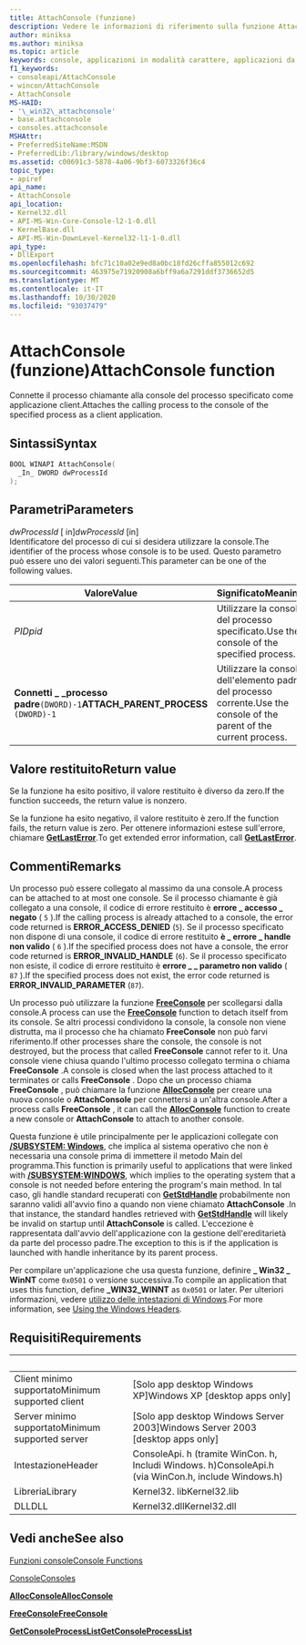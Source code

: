 ```yaml
---
title: AttachConsole (funzione)
description: Vedere le informazioni di riferimento sulla funzione AttachConsole, che consente di alleghi il processo chiamante alla console del processo specificato.
author: miniksa
ms.author: miniksa
ms.topic: article
keywords: console, applicazioni in modalità carattere, applicazioni da riga di comando, applicazioni di terminale, api della console
f1_keywords:
- consoleapi/AttachConsole
- wincon/AttachConsole
- AttachConsole
MS-HAID:
- '\_win32\_attachconsole'
- base.attachconsole
- consoles.attachconsole
MSHAttr:
- PreferredSiteName:MSDN
- PreferredLib:/library/windows/desktop
ms.assetid: c00691c3-5878-4a06-9bf3-6073326f36c4
topic_type:
- apiref
api_name:
- AttachConsole
api_location:
- Kernel32.dll
- API-MS-Win-Core-Console-l2-1-0.dll
- KernelBase.dll
- API-MS-Win-DownLevel-Kernel32-l1-1-0.dll
api_type:
- DllExport
ms.openlocfilehash: bfc71c10a02e9ed8a0bc18fd26cffa855012c692
ms.sourcegitcommit: 463975e71920908a6bff9a6a7291ddf3736652d5
ms.translationtype: MT
ms.contentlocale: it-IT
ms.lasthandoff: 10/30/2020
ms.locfileid: "93037479"
---
```

# <a name="attachconsole-function"></a><span data-ttu-id="d3efb-104">AttachConsole (funzione)</span><span class="sxs-lookup"><span data-stu-id="d3efb-104">AttachConsole function</span></span>

<span data-ttu-id="d3efb-105">Connette il processo chiamante alla console del processo specificato come applicazione client.</span><span class="sxs-lookup"><span data-stu-id="d3efb-105">Attaches the calling process to the console of the specified process as a client application.</span></span>

## <a name="syntax"></a><span data-ttu-id="d3efb-106">Sintassi</span><span class="sxs-lookup"><span data-stu-id="d3efb-106">Syntax</span></span>

```C
BOOL WINAPI AttachConsole(
  _In_ DWORD dwProcessId
);
```

## <a name="parameters"></a><span data-ttu-id="d3efb-107">Parametri</span><span class="sxs-lookup"><span data-stu-id="d3efb-107">Parameters</span></span>

<span data-ttu-id="d3efb-108">*dwProcessId* \[ in\]</span><span class="sxs-lookup"><span data-stu-id="d3efb-108">*dwProcessId* \[in\]</span></span>  
<span data-ttu-id="d3efb-109">Identificatore del processo di cui si desidera utilizzare la console.</span><span class="sxs-lookup"><span data-stu-id="d3efb-109">The identifier of the process whose console is to be used.</span></span> <span data-ttu-id="d3efb-110">Questo parametro può essere uno dei valori seguenti.</span><span class="sxs-lookup"><span data-stu-id="d3efb-110">This parameter can be one of the following values.</span></span>

| <span data-ttu-id="d3efb-111">Valore</span><span class="sxs-lookup"><span data-stu-id="d3efb-111">Value</span></span> | <span data-ttu-id="d3efb-112">Significato</span><span class="sxs-lookup"><span data-stu-id="d3efb-112">Meaning</span></span> |
|-|-|
| <span data-ttu-id="d3efb-113">*PID*</span><span class="sxs-lookup"><span data-stu-id="d3efb-113">*pid*</span></span> | <span data-ttu-id="d3efb-114">Utilizzare la console del processo specificato.</span><span class="sxs-lookup"><span data-stu-id="d3efb-114">Use the console of the specified process.</span></span> |
| <span data-ttu-id="d3efb-115">**Connetti \_ \_processo padre**`(DWORD)-1`</span><span class="sxs-lookup"><span data-stu-id="d3efb-115">**ATTACH\_PARENT\_PROCESS** `(DWORD)-1`</span></span> | <span data-ttu-id="d3efb-116">Utilizzare la console dell'elemento padre del processo corrente.</span><span class="sxs-lookup"><span data-stu-id="d3efb-116">Use the console of the parent of the current process.</span></span> |

## <a name="return-value"></a><span data-ttu-id="d3efb-117">Valore restituito</span><span class="sxs-lookup"><span data-stu-id="d3efb-117">Return value</span></span>

<span data-ttu-id="d3efb-118">Se la funzione ha esito positivo, il valore restituito è diverso da zero.</span><span class="sxs-lookup"><span data-stu-id="d3efb-118">If the function succeeds, the return value is nonzero.</span></span>

<span data-ttu-id="d3efb-119">Se la funzione ha esito negativo, il valore restituito è zero.</span><span class="sxs-lookup"><span data-stu-id="d3efb-119">If the function fails, the return value is zero.</span></span> <span data-ttu-id="d3efb-120">Per ottenere informazioni estese sull'errore, chiamare [**GetLastError**](https://msdn.microsoft.com/library/windows/desktop/ms679360).</span><span class="sxs-lookup"><span data-stu-id="d3efb-120">To get extended error information, call [**GetLastError**](https://msdn.microsoft.com/library/windows/desktop/ms679360).</span></span>

## <a name="remarks"></a><span data-ttu-id="d3efb-121">Commenti</span><span class="sxs-lookup"><span data-stu-id="d3efb-121">Remarks</span></span>

<span data-ttu-id="d3efb-122">Un processo può essere collegato al massimo da una console.</span><span class="sxs-lookup"><span data-stu-id="d3efb-122">A process can be attached to at most one console.</span></span> <span data-ttu-id="d3efb-123">Se il processo chiamante è già collegato a una console, il codice di errore restituito è **errore \_ accesso \_ negato** ( `5` ).</span><span class="sxs-lookup"><span data-stu-id="d3efb-123">If the calling process is already attached to a console, the error code returned is **ERROR\_ACCESS\_DENIED** (`5`).</span></span> <span data-ttu-id="d3efb-124">Se il processo specificato non dispone di una console, il codice di errore restituito **è \_ errore \_ handle non valido** ( `6` ).</span><span class="sxs-lookup"><span data-stu-id="d3efb-124">If the specified process does not have a console, the error code returned is **ERROR\_INVALID\_HANDLE** (`6`).</span></span> <span data-ttu-id="d3efb-125">Se il processo specificato non esiste, il codice di errore restituito è **errore \_ \_ parametro non valido** ( `87` ).</span><span class="sxs-lookup"><span data-stu-id="d3efb-125">If the specified process does not exist, the error code returned is **ERROR\_INVALID\_PARAMETER** (`87`).</span></span>

<span data-ttu-id="d3efb-126">Un processo può utilizzare la funzione [**FreeConsole**](freeconsole.md) per scollegarsi dalla console.</span><span class="sxs-lookup"><span data-stu-id="d3efb-126">A process can use the [**FreeConsole**](freeconsole.md) function to detach itself from its console.</span></span> <span data-ttu-id="d3efb-127">Se altri processi condividono la console, la console non viene distrutta, ma il processo che ha chiamato **FreeConsole** non può farvi riferimento.</span><span class="sxs-lookup"><span data-stu-id="d3efb-127">If other processes share the console, the console is not destroyed, but the process that called **FreeConsole** cannot refer to it.</span></span> <span data-ttu-id="d3efb-128">Una console viene chiusa quando l'ultimo processo collegato termina o chiama **FreeConsole** .</span><span class="sxs-lookup"><span data-stu-id="d3efb-128">A console is closed when the last process attached to it terminates or calls **FreeConsole** .</span></span> <span data-ttu-id="d3efb-129">Dopo che un processo chiama **FreeConsole** , può chiamare la funzione [**AllocConsole**](allocconsole.md) per creare una nuova console o **AttachConsole** per connettersi a un'altra console.</span><span class="sxs-lookup"><span data-stu-id="d3efb-129">After a process calls **FreeConsole** , it can call the [**AllocConsole**](allocconsole.md) function to create a new console or **AttachConsole** to attach to another console.</span></span>

<span data-ttu-id="d3efb-130">Questa funzione è utile principalmente per le applicazioni collegate con [**/SUBSYSTEM: Windows**](https://docs.microsoft.com/cpp/build/reference/subsystem-specify-subsystem), che implica al sistema operativo che non è necessaria una console prima di immettere il metodo Main del programma.</span><span class="sxs-lookup"><span data-stu-id="d3efb-130">This function is primarily useful to applications that were linked with [**/SUBSYSTEM:WINDOWS**](https://docs.microsoft.com/cpp/build/reference/subsystem-specify-subsystem), which implies to the operating system that a console is not needed before entering the program's main method.</span></span> <span data-ttu-id="d3efb-131">In tal caso, gli handle standard recuperati con [**GetStdHandle**](getstdhandle.md) probabilmente non saranno validi all'avvio fino a quando non viene chiamato **AttachConsole** .</span><span class="sxs-lookup"><span data-stu-id="d3efb-131">In that instance, the standard handles retrieved with [**GetStdHandle**](getstdhandle.md) will likely be invalid on startup until **AttachConsole** is called.</span></span> <span data-ttu-id="d3efb-132">L'eccezione è rappresentata dall'avvio dell'applicazione con la gestione dell'ereditarietà da parte del processo padre.</span><span class="sxs-lookup"><span data-stu-id="d3efb-132">The exception to this is if the application is launched with handle inheritance by its parent process.</span></span>

<span data-ttu-id="d3efb-133">Per compilare un'applicazione che usa questa funzione, definire **\_ Win32 \_ WinNT** come `0x0501` o versione successiva.</span><span class="sxs-lookup"><span data-stu-id="d3efb-133">To compile an application that uses this function, define **\_WIN32\_WINNT** as `0x0501` or later.</span></span> <span data-ttu-id="d3efb-134">Per ulteriori informazioni, vedere [utilizzo delle intestazioni di Windows](https://msdn.microsoft.com/library/windows/desktop/aa383745).</span><span class="sxs-lookup"><span data-stu-id="d3efb-134">For more information, see [Using the Windows Headers](https://msdn.microsoft.com/library/windows/desktop/aa383745).</span></span>

## <a name="requirements"></a><span data-ttu-id="d3efb-135">Requisiti</span><span class="sxs-lookup"><span data-stu-id="d3efb-135">Requirements</span></span>

| &nbsp; | &nbsp; |
|-|-|
| <span data-ttu-id="d3efb-136">Client minimo supportato</span><span class="sxs-lookup"><span data-stu-id="d3efb-136">Minimum supported client</span></span> | <span data-ttu-id="d3efb-137">\[Solo app desktop Windows XP\]</span><span class="sxs-lookup"><span data-stu-id="d3efb-137">Windows XP \[desktop apps only\]</span></span> |
| <span data-ttu-id="d3efb-138">Server minimo supportato</span><span class="sxs-lookup"><span data-stu-id="d3efb-138">Minimum supported server</span></span> | <span data-ttu-id="d3efb-139">\[Solo app desktop Windows Server 2003\]</span><span class="sxs-lookup"><span data-stu-id="d3efb-139">Windows Server 2003 \[desktop apps only\]</span></span> |
| <span data-ttu-id="d3efb-140">Intestazione</span><span class="sxs-lookup"><span data-stu-id="d3efb-140">Header</span></span> | <span data-ttu-id="d3efb-141">ConsoleApi. h (tramite WinCon. h, Includi Windows. h)</span><span class="sxs-lookup"><span data-stu-id="d3efb-141">ConsoleApi.h (via WinCon.h, include Windows.h)</span></span> |
| <span data-ttu-id="d3efb-142">Libreria</span><span class="sxs-lookup"><span data-stu-id="d3efb-142">Library</span></span> | <span data-ttu-id="d3efb-143">Kernel32. lib</span><span class="sxs-lookup"><span data-stu-id="d3efb-143">Kernel32.lib</span></span> |
| <span data-ttu-id="d3efb-144">DLL</span><span class="sxs-lookup"><span data-stu-id="d3efb-144">DLL</span></span> | <span data-ttu-id="d3efb-145">Kernel32.dll</span><span class="sxs-lookup"><span data-stu-id="d3efb-145">Kernel32.dll</span></span> |

## <a name="see-also"></a><span data-ttu-id="d3efb-146">Vedi anche</span><span class="sxs-lookup"><span data-stu-id="d3efb-146">See also</span></span>

[<span data-ttu-id="d3efb-147">Funzioni console</span><span class="sxs-lookup"><span data-stu-id="d3efb-147">Console Functions</span></span>](console-functions.md)

[<span data-ttu-id="d3efb-148">Console</span><span class="sxs-lookup"><span data-stu-id="d3efb-148">Consoles</span></span>](consoles.md)

[<span data-ttu-id="d3efb-149">**AllocConsole**</span><span class="sxs-lookup"><span data-stu-id="d3efb-149">**AllocConsole**</span></span>](allocconsole.md)

[<span data-ttu-id="d3efb-150">**FreeConsole**</span><span class="sxs-lookup"><span data-stu-id="d3efb-150">**FreeConsole**</span></span>](freeconsole.md)

[<span data-ttu-id="d3efb-151">**GetConsoleProcessList**</span><span class="sxs-lookup"><span data-stu-id="d3efb-151">**GetConsoleProcessList**</span></span>](getconsoleprocesslist.md)
